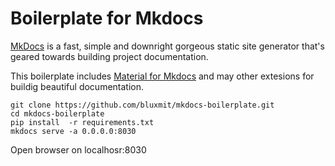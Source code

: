 # Boilerplate for Mkdocs

[MkDocs](https://www.mkdocs.org/) is a fast, simple and downright gorgeous static site generator 
that's geared towards building project documentation.  

This boilerplate includes [Material for Mkdocs](https://squidfunk.github.io/mkdocs-material/) and may other 
extesions for buildig beautiful documentation.

```
git clone https://github.com/bluxmit/mkdocs-boilerplate.git
cd mkdocs-boilerplate 
pip install  -r requirements.txt 
mkdocs serve -a 0.0.0.0:8030
```

Open browser on localhosr:8030